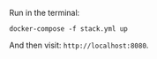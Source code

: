 Run in the terminal:

```
docker-compose -f stack.yml up
```

And then visit: `http://localhost:8080`.